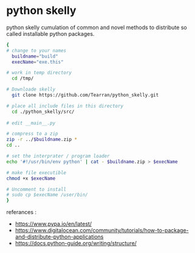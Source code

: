 # python skelly

python skelly cumulation of common and novel methods to distribute so called installable python packages.
```bash
{
# change to your names
  buildname="build"
  execName="exe.this"

# work in temp directory
  cd /tmp/

# Downloade skelly
  git clone https://github.com/Tearran/python_skelly.git

# place all include files in this directory
  cd ./python_skelly/src/
  
# edit __main__.py

# compress to a zip
zip -r ../$buildname.zip * 
cd ..

# set the interprater / program loader
echo '#!/usr/bin/env python' | cat - $buildname.zip > $execName

# make file executible  
chmod +x $execName

# Uncomment to install 
# sudo cp $execName /user/bin/
}
```
referances :
- https://www.pypa.io/en/latest/
- https://www.digitalocean.com/community/tutorials/how-to-package-and-distribute-python-applications
- https://docs.python-guide.org/writing/structure/
